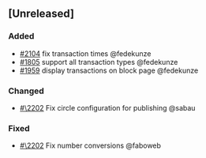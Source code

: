 ## [Unreleased]

### Added

- [\#2104](https://github.com/cosmos/voyager/issues/2104) fix transaction times @fedekunze
- [\#1805](https://github.com/cosmos/voyager/issues/1805) support all transaction types @fedekunze
- [\#1959](https://github.com/cosmos/voyager/issues/1959) display transactions on block page @fedekunze

### Changed

- [#\2202](https://github.com/cosmos/voyager/pull/2202) Fix circle configuration for publishing @sabau

### Fixed

- [#\2202](https://github.com/cosmos/voyager/issues/2202) Fix number conversions @faboweb
